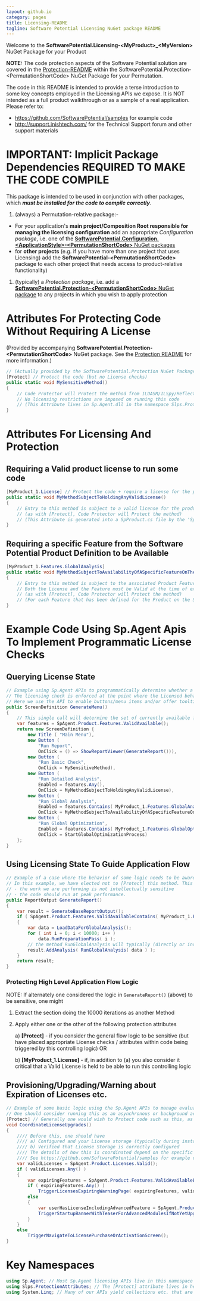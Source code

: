 ```yaml
---
layout: github.io
category: pages
title: Licensing-README
tagline: Software Potential Licensing NuGet package README
---
```


Welcome to the **SoftwarePotential.Licensing-&lt;MyProduct&gt;_&lt;MyVersion&gt;** NuGet Package for your Product

**NOTE:** The code protection aspects of the Software Potential solution are covered in the [Protection-README](Protection-README.html) within the SoftwarePotential.Protection-&lt;PermutationShortCode&gt; NuGet Package for your Permutation.

The code in this README is intended to provide a terse introduction to some key concepts employed in the Licensing APIs we expose. It is NOT intended as a full product walkthrough or as a sample of a real application. Please refer to:

- https://github.com/SoftwarePotential/samples for example code
- http://support.inishtech.com/ for the Technical Support forum and other support materials

# IMPORTANT: Implicit Package Dependencies REQUIRED TO MAKE THE CODE COMPILE
This package is intended to be used in conjunction with other packages, which ***must be installed for the code to compile correctly***.

1. (always) a Permutation-relative package:-
 * For your application's **main project/Composition Root responsible for managing the licensing configuration** add an appropriate *Configuration package*, i.e. one of the [**SoftwarePotential.Configuration.&lt;ApplicationStyle&gt;-&lt;PermutationShortCode&gt;** NuGet packages](http://docs.softwarepotential.com/index.html) 
 * for **other projects** (e.g. if you have more than one project that uses Licensing) add the **SoftwarePotential-&lt;PermutationShortCode&gt;** package to each other project that needs access to product-relative functionality)
1. (typically) a *Protection package*, i.e. add a [**SoftwarePotential.Protection-&lt;PermutationShortCode&gt;** NuGet package](http://docs.softwarepotential.com/Protection-README.html) to any projects in which you wish to apply protection

# Attributes For Protecting Code Without Requiring A License 
(Provided by accompanying **SoftwarePotential.Protection-&lt;PermutationShortCode&gt;** NuGet package. See the [Protection README](http://docs.softwarepotential.com/Protection-README.html) for more information.)


```c#
// (Actually provided by the SoftwarePotential.Protection NuGet Package, but commonly used together with License Checks)
[Protect] // Protect the code (but no License checks)
public static void MySensitiveMethod()
{
    // Code Protector will Protect the method from ILDASM/ILSpy/Reflector etc. by transforming the code
    // No licensing restrictions are imposed on running this code
    // (This Attribute lives in Sp.Agent.dll in the namespace Slps.ProtectionAttributes - it is included in the Sp.Agent NuGet Package but it is typically installed via by the 'Sp.Protection-<PermutationShortCode> NuGet Package )
}
```
    
# Attributes For Licensing And Protection

## Requiring a Valid product license to run some code

```c#
[MyProduct_1.License] // Protect the code + require a license for the product
public static void MyMethodSubjectToHoldingAnyValidLicense()
{
    // Entry to this method is subject to a valid license for the product being available at each execution of the method
    // (as with [Protect], Code Protector will Protect the method)
    // (This Attribute is generated into a SpProduct.cs file by the 'Sp.Product-<ProductName>_<ProductVersion> NuGet Package)
}
```

## Requiring a specific Feature from the Software Potential Product Definition to be Available

```c#
[MyProduct_1.Features.GlobalAnalysis]
public static void MyMethodSubjectToAvailabilityOfASpecificFeatureOnTheIssuedLicense()
{
    // Entry to this method is subject to the associated Product Feature being included in the Issued License
    // Both the License and the Feature must be Valid at the time of execution of the method
    // (as with [Protect], Code Protector will Protect the method)
    // (For each Feature that has been defined for the Product on the Software Potential Service, there will be an associated attribute generated into the SpProduct.cs file by the 'Sp.Product-<ProductName>_<ProductVersion> NuGet Package)
}
```
# Example Code Using Sp.Agent Apis To Implement Programmatic License Checks

## Querying License State

```c#
// Example using Sp.Agent APIs to programmatically determine whether a Licensing Requirement can be fulfilled
// The licensing check is enforced at the point where the Licensed behavior is actually triggered
// Here we use the API to enable buttons/menu items and/or offer tooltips or upgrade or 'buy now' links
public ScreenDefinition GenerateMenu()
{
    // This single call will determine the set of currently available features this instant (including Feature Expiration checks etc.)
    var features = SpAgent.Product.Features.ValidAvailable();
    return new ScreenDefinition {
    	new Title ( "Main Menu"),
    	new Button ( 
    		"Run Report", 
    		OnClick = () => ShowReportViewer(GenerateReport())),
    	new Button ( 
    		"Run Basic Check", 
    		OnClick = MySensitiveMethod),
    	new Button ( 
    		"Run Detailed Analysis", 
    		Enabled = features.Any(),
    		OnClick = MyMethodSubjectToHoldingAnyValidLicense),
    	new Button ( 
    		"Run Global Analysis", 
    		Enabled = features.Contains( MyProduct_1.Features.GlobalAnalysis.Name ),
    		OnClick = MyMethodSubjectToAvailabilityOfASpecificFeatureOnTheIssuedLicense),
    	new Button ( 
    		"Run Global Optimization", 
    		Enabled = features.Contains( MyProduct_1.Features.GlobalOptimization.Name ),
    		OnClick = StartGlobalOptimizationProcess)
    };
}
```

## Using Licensing State To Guide Application Flow

```c#
// Example of a case where the behavior of some logic needs to be aware of the Current Licensing state
// In this example, we have elected not to [Protect] this method. This might be on the basis that
// - the work we are performing is not intellectually sensitive 
// - the code should run at peak performance. 
public ReportOutput GenerateReport()
{
    var result = GenerateBaseReportOutput();
    if ( SpAgent.Product.Features.ValidAvailableContains( MyProduct_1.Features.GlobalAnalysis.Name ) )
    {
    	var data = LoadDataForGlobalAnalysis();
    	for ( int i = 0; i < 10000; i++ )
    		data.RunPreparationPass( i );
    	// the method RunGlobalAnalysis will typically (directly or indirectly) contain Declarative License checks (i.e., as used on MyMethodSubjectToAvailabilityOfASpecificFeatureOnTheIssuedLicense) in relevant areas
    	result.AddAnalysis( RunGlobalAnalysis( data ) );
    }
    return result;
}
```
### Protecting High Level Application Flow Logic

NOTE: If alternately one considered the logic in `GenerateReport()` (above) to be sensitive, one might

1. Extract the section doing the 10000 iterations as another Method
2. Apply either one or the other of the following protection attributes
	
	a) **\[Protect\]** - if you consider the general flow logic to be sensitive (but have placed appropriate License checks / attributes within code being triggered by this controlling logic) OR

	b) **\[MyProduct_1.License\]** - if, in addition to (a) you also consider it critical that a Valid License is held to be able to run this controlling logic

## Provisioning/Upgrading/Warning about Expiration of Licenses etc.

```c#    
// Example of some basic logic using the Sp.Agent APIs to manage evaluations / purchases / upgrades of licenses for our product
// One should consider running this as an asynchronous or background activity, as the first call to a licensing routine in a cold application should ideally not unnecessarily impede the users flow
[Protect] // Generally one would wish to Protect code such as this, as decompilation might unnecessarily leak information as to how your Licensing strategy as a whole works
void CoordinateLicenseUpgrades()
{
    //// Before this, one should have 
    //// a) Configured and your License storage (typically during installation) 
    //// b) Verified that License Storage is correctly configured
    //// The details of how this is coordinated depend on the specific Store and Application Type.
    //// See https://github.com/SoftwarePotential/samples for example code
    var validLicenses = SpAgent.Product.Licenses.Valid();
    if ( validLicenses.Any() )
    {
    	var expiringFeatures = SpAgent.Product.Features.ValidAvailableExpiringWithin( TimeSpan.FromDays( 30 ) );
    	if ( expiringFeatures.Any() )
    		TriggerLicensesExpiringWarningPage( expiringFeatures, validLicenses );
    	else
    	{
    		var userHasLicenseIncludingAdvancedFeature = SpAgent.Product.Features.ValidAvailable().Contains( MyProduct_1.Features.GlobalAnalysis.Name );
    		TriggerStartupBannerWithTeaserForAdvancedModulesIfNotYetUpgraded( userHasLicenseIncludingAdvancedFeature );
    	}
    }
    else
    	TriggerNavigateToLicensePurchaseOrActivationScreen();
}
```

# Key Namespaces

```c#
using Sp.Agent; // Most Sp.Agent licensing APIs live in this namespace
using Slps.ProtectionAttributes; // The [Protect] attribute lives in here
using System.Linq; // Many of our APIs yield collections etc. that are intended to work well with LINQ
```

